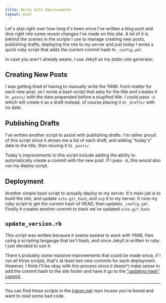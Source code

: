 ```yaml
---
title: Nerdy Site Improvements
layout: post
---
```


Let's skip right over how long it's been since I've written a blog post
and dive right into some recent changes I've made on this site. A lot of
it is behind the scenes in the scripts I use to manage creating new
posts, publishing drafts, deploying the site to my server and just today
I wrote a quick ruby script that adds the current commit hash to
`_config.yml`.

In case you aren't already aware, I use Jekyll as my static-site
generator.

## Creating New Posts

I was getting tired of having to manually write the YAML front-matter
for each new post, so I wrote a bash script that asks for the title and
creates it in `_posts/` with the date prepended before a slugified
title. I could pass `-d` which will create it as a draft instead, of
course placing it in `_drafts/` with no date.

## Publishing Drafts

I've written another script to assist with publishing drafts. I'm rather
proud of this script since it shows me a list of each draft,  and
adding "today's" date to the title, then moving it to `_posts/`.

Today's improvements to this script include adding the ability to
automatically create a commit with the new post. If I pass `-D`, this
would also run my deploy script.

## Deployment

Another simple bash script to actually deploy to my server. It's main
job is to build the site, and update `site.git_hash`, and `scp` it to my
server. It runs my ruby script to get the current hash of HEAD, then
updates `_config.yml`. Finally it creates another commit to track we've
updated `site.git_hash`.

## `update_version.rb`

This script was written because it seems easiest to work with YAML files
using a scripting langauge that isn't bash, and since Jekyll is written
in ruby I just decided to use it.

There's probably some massive improvements that could be made since, if
I run all three scripts, that's at least two new commits for each
deployment. However, I think I'll be okay with this process since it
doesn't make sense to add the commit hash to the site footer and have it
go to the ["updating hash" commit](https://github.com/prplecake/jrgnsn.net/commit/ddad15559f5336068111ba932a626d9bf4418634).

---

You can find these scripts in the [jrgnsn.net][repo] repo incase
you're bored and want to read some bad code.

[repo]:https://github.com/prplecake/jrgnsn.net/tree/master/contrib
